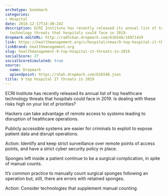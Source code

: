 ```yaml
---
archetype: bookmark
categories:
- Hospital
date: 2018-12-17T14:30:24Z
description: ECRI Institute has recently released its annual list of top healthcare
  technology threats that hospitals could face in 2019.
dropmark.editURL: http://radhikan.dropmark.com/616548/16971429
link: https://healthmanagement.org/c/hospital/news/9-top-hospital-it-threats-in-2019
linkBrand: healthmanagement.org
slug: healthmanagement-9-top-hospital-it-threats-in-2019
socialScore: 27
socialScoreSimulated: true
source:
  name: Dropmark
  apiendpoint: https://shah.dropmark.com/616548.json
title: 9 top hospital IT threats in 2019
---
```

ECRI Institute has recently released its annual list of top healthcare technology threats that hospitals could face in 2019. Is dealing with these risks high on your list of priorities?

Hackers can take advantage of remote access to systems leading to disruption of healthcare operations.

Publicly accessible systems are easier for criminals to exploit to expose patient data and disrupt operations.

Action: Identify and keep strict surveillance over remote points of access points, and have a strict cyber security policy in place.

 

Sponges left inside a patient continue to be a surgical complication, in spite of manual counts.

It’s common practice to manually count surgical sponges following an operation but, still, there are errors with retained sponges.

Action: Consider technologies that supplement manual counting.